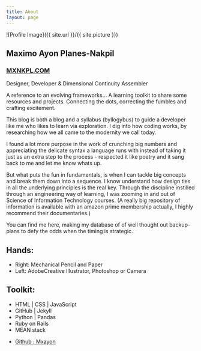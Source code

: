 ```yaml
---
title: About
layout: page
---
```

![Profile Image]({{ site.url }}/{{ site.picture }})

<h2>Maximo Ayon Planes-Nakpil</h2>

<h3><a href="https://mxnkpl.com/">MXNKPL.COM</a></h3>
<p>Designer, Developer & Dimensional Continuity Assembler </p>


<p> A reference to an evolving frameworks... 
A learning toolkit to share some resources and projects. Connecting the dots, correcting the fumbles and crafting excitement. </p>
<p>
This blog is both a blog and a syllabus (byllogybus) to guide a developer like me who likes to learn via exploration. I dig into how coding works, by researching how we all came to the modernity we call today.
</p>
<p>
I found a lot more purpose in the work of crunching big numbers and appreciating the delicate syntax a language runs with instead of taking it just as an extra step to the process - respected it like poetry and it sang back to me and let me know whats up.
</p>
<p>
But what puts the fun in fundamentals, is when I can tackle big concepts and break them down into a sequence. I know understand how
design ties in all the underlying principles is the real key.
Through the discipline instilled through an engineering way of learning, I was zooming in and out of Science of Information Technology courses. (A really big repository of information is available with an amazon prime membership actually, I highly recommend their documentaries.)
</p>
<p>
You can find me here, making my database of of well thought out backup-plans to defy the odds when the timing is strategic.
</p>

<h2>Hands:</h2>
<ul class="skill-list">
	<li> Right: Mechanical Pencil and Paper</li>
	<li>Left: AdobeCreative Illustrator, Photoshop or Camera</li>
</ul>

<h2>Toolkit:</h2>

<ul class="skill-list">
	<li>HTML | CSS | JavaScript</li>
	<li>GitHub | Jekyll</li>
	<li>Python | Pandas</li>
	<li>Ruby on Rails</li>
	<li>MEAN stack</li>
</ul>


<ul>
	<li><a href="https://github.com/mxayon">Github : Mxayon</a></li>

</ul>
